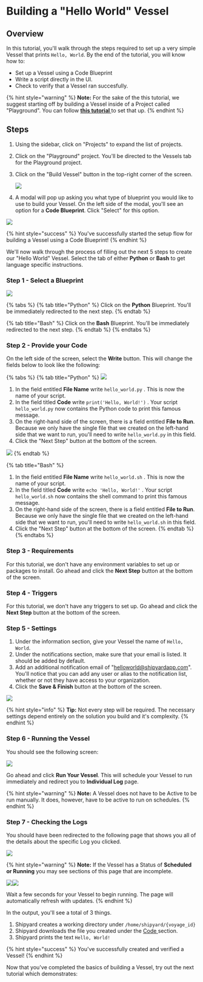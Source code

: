 # Building a "Hello World" Vessel

## Overview

In this tutorial, you'll walk through the steps required to set up a very simple Vessel that prints `Hello, World`. By the end of the tutorial, you will know how to:

* Set up a Vessel using a Code Blueprint
* Write a script directly in the UI.
* Check to verify that a Vessel ran succesfully.

{% hint style="warning" %}
**Note:** For the sake of the this tutorial, we suggest starting off by building a Vessel inside of a Project called "Playground". You can follow [**this tutorial** ](building-playground-project.md)to set that up.
{% endhint %}

## Steps

1. Using the sidebar, click on "Projects" to expand the list of projects.
2. Click on the "Playground" project. You'll be directed to the Vessels tab for the Playground project.
3. Click on the "Build Vessel" button in the top-right corner of the screen.  


   ![](../.gitbook/assets/image%20%2819%29%20%281%29.png)

  

4. A modal will pop up asking you what type of blueprint you would like to use to build your Vessel. On the left side of the modal, you'll see an option for a **Code Blueprint**. Click "Select" for this option.

![](../.gitbook/assets/image%20%287%29%20%283%29.png)

{% hint style="success" %}
You've successfully started the setup flow for building a Vessel using a Code Blueprint! 
{% endhint %}

We'll now walk through the process of filling out the next 5 steps to create our "Hello World" Vessel. Select the tab of either **Python** or **Bash** to get language specific instructions.

### Step 1 - Select a Blueprint

![](../.gitbook/assets/image%20%2824%29.png)

{% tabs %}
{% tab title="Python" %}
Click on the **Python** Blueprint. You'll be immediately redirected to the next step.
{% endtab %}

{% tab title="Bash" %}
Click on the **Bash** Blueprint. You'll be immediately redirected to the next step.
{% endtab %}
{% endtabs %}

### Step 2 - Provide your Code

On the left side of the screen, select the **Write** button. This will change the fields below to look like the following:

{% tabs %}
{% tab title="Python" %}
![](../.gitbook/assets/image%20%282%29%20%281%29.png)

1. In the field entitled **File Name** write `hello_world.py` . This is now the name of your script.
2. In the field titled **Code** write `print('Hello, World!')` . Your script `hello_world.py`  now contains the Python code to print this famous message.
3. On the right-hand side of the screen, there is a field entitled **File to Run**. Because we only have the single file that we created on the left-hand side that we want to run, you'll need to write `hello_world.py`  in this field.
4. Click the "Next Step" button at the bottom of the screen.

![](../.gitbook/assets/image%20%289%29%20%281%29.png)
{% endtab %}

{% tab title="Bash" %}
1. In the field entitled **File Name** write `hello_world.sh` . This is now the name of your script.
2. In the field titled **Code** write `echo 'Hello, World!'` . Your script `hello_world.sh`  now contains the shell command to print this famous message.
3. On the right-hand side of the screen, there is a field entitled **File to Run**. Because we only have the single file that we created on the left-hand side that we want to run, you'll need to write `hello_world.sh`  in this field.
4. Click the "Next Step" button at the bottom of the screen.
{% endtab %}
{% endtabs %}

### **Step 3 - Requirements**

For this tutorial, we don't have any environment variables to set up or packages to install. Go ahead and click the **Next Step** button at the bottom of the screen.

### **Step 4 - Triggers**

For this tutorial, we don't have any triggers to set up. Go ahead and click the **Next Step** button at the bottom of the screen.

### **Step 5 - Settings**

1. Under the information section, give your Vessel the name of `Hello, World`.
2. Under the notifications section, make sure that your email is listed. It should be added by default.
3. Add an additional notification email of "[helloworld@shipyardapp.com](mailto:helloworld@shipyardapp.com)". You'll notice that you can add any user or alias to the notification list, whether or not they have access to your organization.
4. Click the **Save & Finish** button at the bottom of the screen.

![](../.gitbook/assets/image%20%2822%29%20%281%29.png)

{% hint style="info" %}
**Tip:** Not every step will be required. The necessary settings depend entirely on the solution you build and it's complexity.
{% endhint %}

### Step 6 - Running the Vessel

You should see the following screen:

![](../.gitbook/assets/image%20%2814%29.png)

Go ahead and click **Run Your Vessel**. This will schedule your Vessel to run immediately and redirect you to **Individual Log** page.

{% hint style="warning" %}
**Note:** A Vessel does not have to be Active to be run manually. It does, however, have to be active to run on schedules.
{% endhint %}

### Step 7 - Checking the Logs

You should have been redirected to the following page that shows you all of the details about the specific Log you clicked. 

![](../.gitbook/assets/image%20%2817%29.png)

{% hint style="warning" %}
**Note:** If the Vessel has a Status of **Scheduled or Running** you may see sections of this page that are incomplete. 

![](../.gitbook/assets/image%20%2820%29.png)![](../.gitbook/assets/image%20%281%29%20%281%29.png)

Wait a few seconds for your Vessel to begin running. The page will automatically refresh with updates.
{% endhint %}

In the output, you'll see a total of 3 things.

1. Shipyard creates a working directory under `/home/shipyard/{voyage_id}`
2. Shipyard downloads the file you created under the [Code ](building-a-hello-world-vessel.md#step-2-provide-your-code)section.
3. Shipyard prints the text `Hello, World!`

{% hint style="success" %}
You've successfully created and verified a Vessel!
{% endhint %}

Now that you've completed the basics of building a Vessel, try out the next tutorial which demonstrates:



